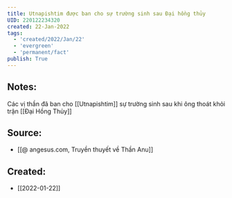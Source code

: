 ```yaml
---
title: Utnapishtim được ban cho sự trường sinh sau Đại hồng thủy
UID: 220122234320
created: 22-Jan-2022
tags:
  - 'created/2022/Jan/22'
  - 'evergreen'
  - 'permanent/fact'
publish: True
---
```

## Notes:
Các vị thần đã ban cho [[Utnapishtim]] sự trường sinh sau khi ông thoát khỏi trận [[Đại Hồng Thủy]]

## Source:
- [[@ angesus.com, Truyền thuyết về Thần Anu]]



## Created:
- [[2022-01-22]]
